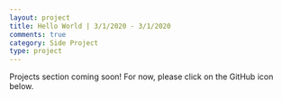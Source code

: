 ```yaml
---
layout: project
title: Hello World | 3/1/2020 - 3/1/2020
comments: true
category: Side Project
type: project
---
```


Projects section coming soon! For now, please click on the GitHub icon below.
